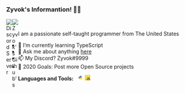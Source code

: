 ### Zyvok's Informantion! 👊🏼
<a href="https://discord.gg/2j4Ap45">
  <img align="left" alt="Discord Server" width="16px" src="https://cdn.jsdelivr.net/npm/simple-icons@v3/icons/discord.svg" />
</a>
 <a href="https://github.com/ZyvoksCode">
  <img align="left" alt="Zyvok's Github's" width="16px" src="https://cdn.jsdelivr.net/npm/simple-icons@v3/icons/github.svg" />
</a>

<br />


I am a passionate self-taught programmer from The United States
 - 💎 I’m currently learning TypeScript
- 💬 Ask me about anything [here](https://discord.gg/tT3E45C)
- 📫 My Discord? Zyvok#9999
- 🎁 2020 Goals: Post more Open Source projects

**Languages and Tools:** &nbsp;
<code><img height="15" src="https://raw.githubusercontent.com/github/explore/80688e429a7d4ef2fca1e82350fe8e3517d3494d/topics/python/python.png"></code>
 <code><img height="15" src="https://raw.githubusercontent.com/github/explore/80688e429a7d4ef2fca1e82350fe8e3517d3494d/topics/javascript/javascript.png"></code>
 <br />

